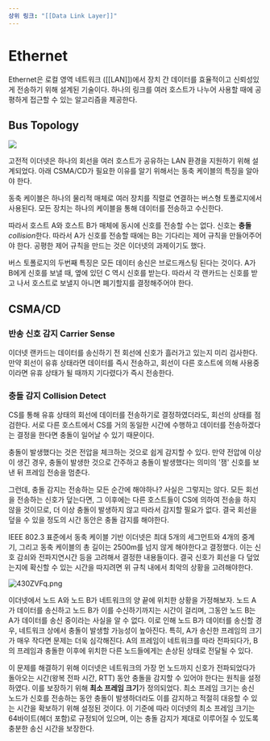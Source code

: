 ```yaml
---
상위 링크: "[[Data Link Layer]]"
---
```

# Ethernet
Ethernet은 로컬 영역 네트워크 ([[LAN]])에서 장치 간 데이터를 효율적이고 신뢰성있게 전송하기 위해 설계된 기술이다. 하나의 링크를 여러 호스트가 나누어 사용할 때에 공평하게 접근할 수 있는 알고리즘을 제공한다.
## Bus Topology
![](https://i.imgur.com/QR265ri.png)

고전적 이더넷은 하나의 회선을 여러 호스트가 공유하는 LAN 환경을 지원하기 위해 설계되었다. 아래 CSMA/CD가 필요한 이유를 알기 위해서는 동축 케이블의 특징을 알아야 한다.

동축 케이블은 하나의 물리적 매체로 여러 장치를 직렬로 연결하는 버스형 토폴로지에서 사용된다. 모든 장치는 하나의 케이블을 통해 데이터를 전송하고 수신한다.

따라서 호스트 A와 호스트 B가 매체에 동시에 신호를 전송할 수는 없다. 신호는 **충돌***collision*한다. 따라서 A가 신호를 전송할 때에는 B는 기다리는 제어 규칙을 만들어주어야 한다. 공평한 제어 규칙을 만드는 것은 이더넷의 과제이기도 했다.

버스 토폴로지의 두번째 특징은 모든 데이터 송신은 브로드캐스팅 된다는 것이다. A가 B에게 신호를 보낼 때, 옆에 있던 C 역시 신호를 받는다. 따라서 각 랜카드는 신호를 받고 나서 호스트로 보낼지 아니면 폐기할지를 결정해주어야 한다.

## CSMA/CD
### 반송 신호 감지 Carrier Sense
이더넷 랜카드는 데이터를 송신하기 전 회선에 신호가 흘러가고 있는지 미리 검사한다. 만약 회선이 유휴 상태라면 데이터를 즉시 전송하고, 회선이 다른 호스트에 의해 사용중이라면 유휴 상태가 될 때까지 기다렸다가 즉시 전송한다.

### 충돌 감지 Collision Detect
CS를 통해 유휴 상태의 회선에 데이터를 전송하기로 결정하였더라도, 회선의 상태를 점검한다. 서로 다른 호스트에서 CS를 거의 동일한 시간에 수행하고 데이터를 전송하겠다는 결정을 한다면 충돌이 일어날 수 있기 때문이다.

충돌이 발생했다는 것은 전압을 체크하는 것으로 쉽게 감지할 수 있다. 만약 전압에 이상이 생긴 경우, 충돌이 발생한 것으로 간주하고 충돌이 발생했다는 의미의 '잼' 신호를 보낸 뒤 프레임 전송을 멈춘다.

그런데, 충돌 감지는 전송하는 모든 순간에 해야하나? 사실은 그렇지는 않다. 모든 회선을 전송하는 신호가 덮는다면,  그 이후에는 다른 호스트들이 CS에 의하여 전송을 하지 않을 것이므로, 더 이상 충돌이 발생하지 않고 따라서 감지할 필요가 없다. 결국 회선을 덮을 수 있을 정도의 시간 동안은 충돌 감지를 해야한다.

IEEE 802.3 표준에서 동축 케이블 기반 이더넷은 최대 5개의 세그먼트와 4개의 중계기, 그리고 동축 케이블의 총 길이는 2500m를 넘지 않게 해야한다고 결정했다. 이는 신호 감쇠와 전파지연시간 등을 고려해서 결정한 내용들이다. 결국 신호가 회선을 다 덮었는지에 확신할 수 있는 시간을 따지려면 위 규칙 내에서 최악의 상황을 고려해야한다.

![430ZVFq.png](https://i.imgur.com/430ZVFq.png)

이더넷에서 노드 A와 노드 B가 네트워크의 양 끝에 위치한 상황을 가정해보자. 노드 A가 데이터를 송신하고 노드 B가 이를 수신하기까지는 시간이 걸리며, 그동안 노드 B는 A가 데이터를 송신 중이라는 사실을 알 수 없다. 이로 인해 노드 B가 데이터를 송신할 경우, 네트워크 상에서 충돌이 발생할 가능성이 높아진다. 특히, A가 송신한 프레임의 크기가 매우 작다면 문제는 더욱 심각해진다. A의 프레임이 네트워크를 따라 전파되다가, B의 프레임과 충돌한 이후에 위치한 다른 노드들에게는 손상된 상태로 전달될 수 있다.

이 문제를 해결하기 위해 이더넷은 네트워크의 가장 먼 노드까지 신호가 전파되었다가 돌아오는 시간(왕복 전파 시간, RTT) 동안 충돌을 감지할 수 있어야 한다는 원칙을 설정하였다. 이를 보장하기 위해 **최소 프레임 크기**가 정의되었다. 최소 프레임 크기는 송신 노드가 신호를 전송하는 동안 충돌이 발생하더라도 이를 감지하고 적절히 대응할 수 있는 시간을 확보하기 위해 설정된 것이다. 이 기준에 따라 이더넷의 최소 프레임 크기는 64바이트(헤더 포함)로 규정되어 있으며, 이는 충돌 감지가 제대로 이루어질 수 있도록 충분한 송신 시간을 보장한다.
